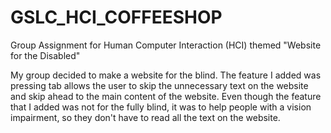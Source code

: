 # GSLC_HCI_COFFEESHOP
Group Assignment for Human Computer Interaction (HCI) themed "Website for the Disabled"

My group decided to make a website for the blind.
The feature I added was pressing tab allows the user to skip the unnecessary text on the website and skip ahead to the main content of the website.
Even though the feature that I added was not for the fully blind, it was to help people with a vision impairment, so they don't have to read all the text on the website.
